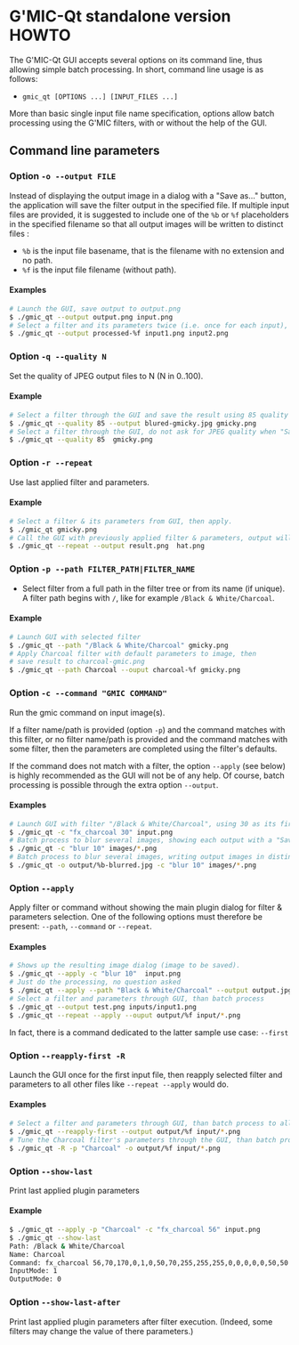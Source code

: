 # G'MIC-Qt standalone version HOWTO

The G'MIC-Qt GUI accepts several options on its command line, thus allowing simple batch processing.
In short, command line usage is as follows:

 * `gmic_qt [OPTIONS ...] [INPUT_FILES ...]`

More than basic single input file name specification, options allow batch processing using the G'MIC filters, with or without the help of the GUI.

## Command line parameters

### Option `-o --output FILE`

Instead of displaying the output image in a dialog with a "Save as..." button, the application will save the filter output in the specified file. If multiple input files are provided, it is
suggested to include one of the `%b` or `%f` placeholders in the specified filename so that all output images will be written to distinct files :

  - `%b` is the input file basename, that is the filename with no extension and no path.
  - `%f` is the input file filename (without path). 

 
#### Examples

```sh
# Launch the GUI, save output to output.png
$ ./gmic_qt --output output.png input.png
# Select a filter and its parameters twice (i.e. once for each input), save each output to a distinct file. 
$ ./gmic_qt --output processed-%f input1.png input2.png
```

### Option `-q --quality N`

Set the quality of JPEG output files to N (N in 0..100).

#### Example

```sh
# Select a filter through the GUI and save the result using 85 quality factor.
$ ./gmic_qt --quality 85 --output blured-gmicky.jpg gmicky.png
# Select a filter through the GUI, do not ask for JPEG quality when "Saving as..."
$ ./gmic_qt --quality 85  gmicky.png
```

### Option `-r --repeat`

Use last applied filter and parameters.

#### Example

```sh
# Select a filter & its parameters from GUI, then apply.
$ ./gmic_qt gmicky.png
# Call the GUI with previously applied filter & parameters, output will be written to result.png
$ ./gmic_qt --repeat --output result.png  hat.png
```

### Option `-p --path FILTER_PATH|FILTER_NAME`

  - Select filter from a full path in the filter tree or from its name (if unique).
   A filter path begins with `/`,  like for example `/Black & White/Charcoal`.

#### Example

```sh
# Launch GUI with selected filter
$ ./gmic_qt --path "/Black & White/Charcoal" gmicky.png
# Apply Charcoal filter with default parameters to image, then
# save result to charcoal-gmic.png
$ ./gmic_qt --path Charcoal --ouput charcoal-%f gmicky.png
```

### Option `-c --command "GMIC COMMAND"`

Run the gmic command on input image(s).

If a filter name/path is provided (option `-p`) and the command matches with this filter, or no filter name/path is provided and the command matches with some filter, then the parameters are completed using the filter's defaults.

If the command does not match with a filter, the option `--apply` (see below) is highly recommended as the GUI will not be of any help. Of course, batch processing is possible through the extra option `--output`.

#### Examples

```sh
# Launch GUI with filter "/Black & White/Charcoal", using 30 as its first parameter and default values otherwise.
$ ./gmic_qt -c "fx_charcoal 30" input.png
# Batch process to blur several images, showing each output with a "Save as..." option
$ ./gmic_qt -c "blur 10" images/*.png
# Batch process to blur several images, writing output images in distinct files
$ ./gmic_qt -o output/%b-blurred.jpg -c "blur 10" images/*.png
```

### Option `--apply`

Apply filter or command without showing the main plugin dialog for filter & parameters selection. One of the following options must therefore be present: `--path`, `--command` or `--repeat`.

#### Examples

```sh
# Shows up the resulting image dialog (image to be saved).
$ ./gmic_qt --apply -c "blur 10"  input.png
# Just do the processing, no question asked
$ ./gmic_qt --apply --path "Black & White/Charcoal" --output output.jpg input.jpg
# Select a filter and parameters through GUI, than batch process
$ ./gmic_qt --output test.png inputs/input1.png
$ ./gmic_qt --repeat --apply --ouput output/%f input/*.png
```

In fact, there is a command dedicated to the latter sample use case: `--first`

### Option `--reapply-first -R`

Launch the GUI once for the first input file, then reapply selected filter and parameters to all other files like `--repeat --apply` would do.

#### Examples

```sh
# Select a filter and parameters through GUI, than batch process to all input files
$ ./gmic_qt --reapply-first --output output/%f input/*.png
# Tune the Charcoal filter's parameters through the GUI, than batch process to all input files
$ ./gmic_qt -R -p "Charcoal" -o output/%f input/*.png
```

### Option `--show-last`

Print last applied plugin parameters

#### Example

```sh
$ ./gmic_qt --apply -p "Charcoal" -c "fx_charcoal 56" input.png
$ ./gmic_qt --show-last
Path: /Black & White/Charcoal
Name: Charcoal
Command: fx_charcoal 56,70,170,0,1,0,50,70,255,255,255,0,0,0,0,0,50,50
InputMode: 1
OutputMode: 0
```

### Option `--show-last-after`

Print last applied plugin parameters after filter execution. (Indeed, some filters may change the value of there parameters.)



